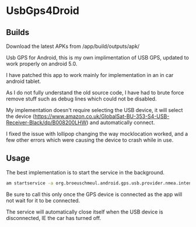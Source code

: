 # UsbGps4Droid

Builds
------
Download the latest APKs from /app/build/outputs/apk/


Usb GPS for Android, this is my own implimentation of USB GPS, updated to work properly on android 5.0.

I have patched this app to work mainly for implementation in an in car android tablet.

As I do not fully understand the old source code, I have had to brute force remove stuff such as debug lines which could not be disabled.

My implementation doesn't require selecting the USB device, it will select the device (https://www.amazon.co.uk/GlobalSat-BU-353-S4-USB-Receiver-Black/dp/B008200LHW) and automatically connect.

I fixed the issue with lollipop changing the way mocklocation worked, and a few other errors which were causing the device to crash while in use.

Usage
-----

The best implementation is to start the service in the background.

```bash
am startservice -a org.broeuschmeul.android.gps.usb.provider.nmea.intent.action.START_GPS_PROVIDER
```

Be sure to call this only once the GPS device is connected as the app will not wait for it to be connected.

The service will automatically close itself when the USB device is disconnected, IE the car has turned off.

